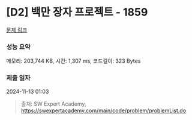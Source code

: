 # [D2] 백만 장자 프로젝트 - 1859 

[문제 링크](https://swexpertacademy.com/main/code/problem/problemDetail.do?contestProbId=AV5LrsUaDxcDFAXc) 

### 성능 요약

메모리: 203,744 KB, 시간: 1,307 ms, 코드길이: 323 Bytes

### 제출 일자

2024-11-13 01:03



> 출처: SW Expert Academy, https://swexpertacademy.com/main/code/problem/problemList.do